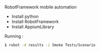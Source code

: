 RobotFramework mobile automation

- Install python
- Install RobotFramework
- Install AppiumLibrary

Running : 
```bash
$ robot -d results -i Smoke Tests/Scenario
```
